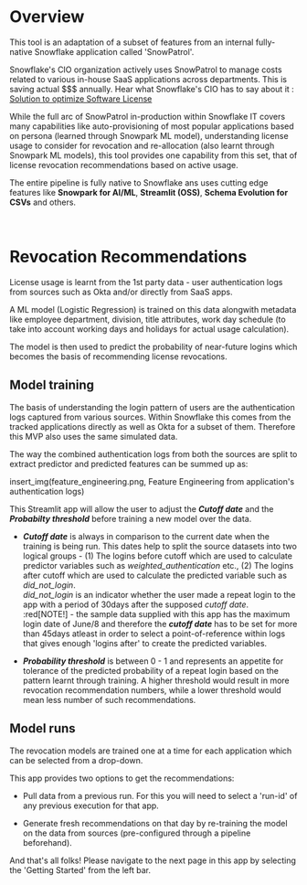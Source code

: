 # Overview

This tool is an adaptation of a subset of features from an internal fully-native Snowflake application called 'SnowPatrol'. 

Snowflake's CIO organization actively uses SnowPatrol to manage costs related to various in-house SaaS applications across departments. This is saving actual $$$ annually. Hear what Snowflake's CIO has to say about it : [Solution to optimize Software License ](https://www.youtube.com/watch?v=ys-zI5cRs6c)

While the full arc of SnowPatrol in-production within Snowflake IT covers many capabilities like auto-provisioning of most popular applications based on persona (learned through Snowpark ML model), understanding license usage to consider for revocation  and re-allocation (also learnt through Snowpark ML models), this tool provides one capability from this set, that of license revocation recommendations based on active usage.

The entire pipeline is fully native to Snowflake ans uses cutting edge features like **Snowpark for AI/ML**, **Streamlit (OSS)**, **Schema Evolution for CSVs** and others.

<br/>

# Revocation Recommendations

License usage is learnt from the 1st party data - user authentication logs from sources such as Okta and/or directly from SaaS apps. <br/>

A ML model (Logistic Regression) is trained on this data alongwith metadata like employee department, division, title attributes, work day schedule (to take into account working days and holidays for actual usage calculation). <br/>

The model is then used to predict the probability of near-future logins which becomes the basis of recommending license revocations. 

## Model training

The basis of understanding the login pattern of users are the authentication logs captured from various sources. Within Snowflake this comes from the tracked applications directly as well as Okta for a subset of them. Therefore this MVP also uses the same simulated data.

The way the combined authentication logs from both the sources are split to extract predictor and predicted features can be summed up as:

insert_img(feature_engineering.png, Feature Engineering from application's authentication logs)

This Streamlit app will allow the user to adjust the **_Cutoff date_** and the **_Probabilty threshold_** before training a new model over the data. 

- **_Cutoff date_** is always in comparison to the current date when the training is being run. This dates help to split the source datasets into two logical groups - (1) The logins before cutoff which are used to calculate predictor variables such as _weighted_authentication_ etc., (2) The logins after cutoff which are used to calculate the predicted variable such as _did_not_login_. <br/>
_did_not_login_ is an indicator whether the user made a repeat login to the app with a period of 30days after the supposed _cutoff date_. <br/>
:red[NOTE!] - the sample data supplied with this app has the maximum login date of June/8 and therefore the **_cutoff date_** has to be set for more than 45days atleast in order to select a point-of-reference within logs that gives enough 'logins after' to create the predicted variables.   

- **_Probability threshold_** is between 0 - 1 and represents an appetite for tolerance of the predicted probability of a repeat login based on the pattern learnt through training. A higher threshold would result in more revocation recommendation numbers, while a lower threshold would mean less number of such recommendations.

## Model runs

The revocation models are trained one at a time for each application which can be selected from a drop-down. 

This app provides two options to get the recommendations:

- Pull data from a previous run. For this you will need to select a 'run-id' of any previous execution for that app.

- Generate fresh recommendations on that day by re-training the model on the data from sources (pre-configured through a pipeline beforehand).



And that's all folks! Please navigate to the next page in this app by selecting the 'Getting Started' from the left bar. 